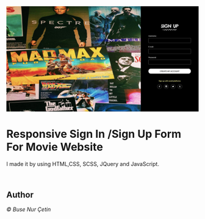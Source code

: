 <img src="./images/readmepic.jpeg" alt="Marvel-DC Image"/>

# Responsive Sign In /Sign Up Form For Movie Website

I made it by using HTML,CSS, SCSS, JQuery and JavaScript. 


<br>

## Author
 <em>&copy; Buse Nur Çetin </em>
